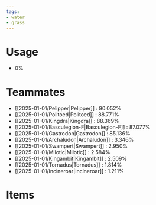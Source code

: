 ```yaml
---
tags:
- water
- grass
---
```

# Usage
- 0%
# Teammates
- [[2025-01-01/Pelipper|Pelipper]] : 90.052%
- [[2025-01-01/Politoed|Politoed]] : 88.771%
- [[2025-01-01/Kingdra|Kingdra]] : 88.369%
- [[2025-01-01/Basculegion-F|Basculegion-F]] : 87.077%
- [[2025-01-01/Gastrodon|Gastrodon]] : 85.136%
- [[2025-01-01/Archaludon|Archaludon]] : 3.346%
- [[2025-01-01/Swampert|Swampert]] : 2.950%
- [[2025-01-01/Milotic|Milotic]] : 2.584%
- [[2025-01-01/Kingambit|Kingambit]] : 2.509%
- [[2025-01-01/Tornadus|Tornadus]] : 1.814%
- [[2025-01-01/Incineroar|Incineroar]] : 1.211%
# Items